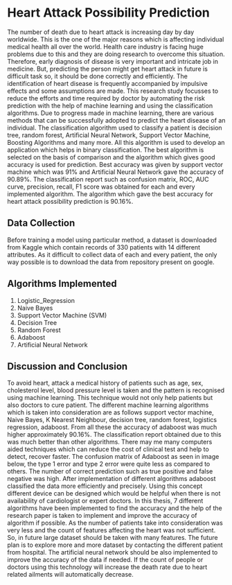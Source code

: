 # Heart Attack Possibility Prediction

The number of death due to heart attack is increasing day by day worldwide. This is the one of the major reasons which is affecting individual medical health all over the world. Health care industry is facing huge problems due to this and they are doing research to overcome this situation. Therefore, early diagnosis of disease is very important and intricate job in medicine. But, predicting the person might get heart attack in future is difficult task so, it should be done correctly and efficiently. The identification of heart disease is frequently accompanied by impulsive effects and some assumptions are made. This research study focusses to reduce the efforts and time required by doctor by automating the risk prediction with the help of machine learning and using the classification algorithms. Due to progress made in machine learning, there are various methods that can be successfully adopted to predict the heart disease of an individual. The classification algorithm used to classify a patient is decision tree, random forest, Artificial Neural Network, Support Vector Machine, Boosting Algorithms and many more. All this algorithm is used to develop an application which helps in binary classification. The best algorithm is selected on the basis of comparison and the algorithm which gives good accuracy is used for prediction. Best accuracy was given by support vector machine which was 91% and Artificial Neural Network gave the accuracy of 90.89%. The classification report such as confusion matrix, ROC, AUC curve, precision, recall, F1 score was obtained for each and every implemented algorithm. The algorithm which gave the best accuracy for heart attack possibility prediction is 90.16%.
## Data Collection

Before training a model using particular method, a dataset is downloaded from Kaggle which contain records of 330 patients with 14 different attributes. As it difficult to collect data of each and every patient, the only way possible is to download the data from repository present on google.

## Algorithms Implemented

1. Logistic_Regression
2. Naive Bayes
3. Support Vector Machine (SVM)
4. Decision Tree
5. Random Forest
6. Adaboost
7. Artificial Neural Network
## Discussion and Conclusion

To avoid heart, attack a medical history of patients such as age, sex, cholesterol level, blood      pressure level is taken and the pattern is recognised using machine learning. This technique      would not only help patients but also doctors to cure patient. The different machine learning     algorithms which is taken into consideration are as follows support vector machine, Naive          Bayes, K Nearest Neighbour, decision tree, random forest, logistics regression, adaboost.           From all these the accuracy of adaboost was much higher approximately 90.16%. The                   classification report obtained due to this was much better than other algorithms. There may       me many computers aided techniques which can reduce the cost of clinical test and help to        detect, recover faster. The confusion matrix of Adaboost as seen in image below, the type 1       error and type 2 error were quite less as compared to others. The number of correct prediction such as true positive and false negative was high. After implementation of different algorithms adaboost classified the data more efficiently and precisely. Using this concept different               device can be designed which would be helpful when there is not availability of cardiologist     or expert doctors. In this thesis, 7 different algorithms have been implemented to find the              accuracy and the help of the research paper is taken to implement and improve the accuracy      of algorithm if possible. As the number of patients take into consideration was very less and      the count of features affecting the heart was not sufficient. So, in future large dataset should     be taken with many features. The future plan is to explore more and more dataset by                         contacting the different patient from hospital. The artificial neural network should be also            implemented to improve the accuracy of the data if needed. If the count of people or doctors       using this technology will increase the death rate due to heart related ailments will automatically decrease.